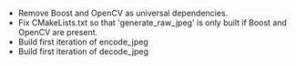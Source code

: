 - Remove Boost and OpenCV as universal dependencies.
- Fix CMakeLists.txt so that 'generate_raw_jpeg' is only built if Boost and OpenCV are present.
- Build first iteration of encode_jpeg
- Build first iteration of decode_jpeg

